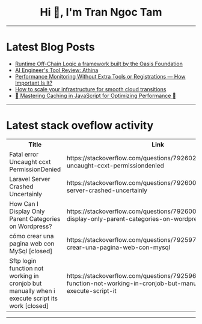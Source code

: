 <h1 align="center">Hi 👋, I'm Tran Ngoc Tam</h1>

---

# Latest Blog Posts 
<!-- BLOG-POST-LIST:START -->
- [Runtime Off-Chain Logic a framework built by the Oasis Foundation](https://dev.to/bryan_conquer/runtime-off-chain-logic-a-framework-built-by-the-oasis-foundation-5eop)
- [AI Engineer&#39;s Tool Review: Athina](https://dev.to/shubhsk/ai-engineers-tool-review-athina-3219)
- [Performance Monitoring Without Extra Tools or Registrations — How Important Is It?](https://dev.to/dmtrpn/performance-monitoring-without-extra-tools-or-registrations-how-important-is-it-4g4i)
- [How to scale your infrastructure for smooth cloud transitions](https://dev.to/d-gital/how-to-scale-your-infrastructure-for-smooth-cloud-transitions-24h3)
- [🌟 Mastering Caching in JavaScript for Optimizing Performance 🚀](https://dev.to/santanu_biswas/mastering-caching-in-javascript-essential-techniques-for-optimizing-performance-2mdi)
<!-- BLOG-POST-LIST:END -->

---

# Latest stack oveflow activity
<table>
  <tr><th>Title</th><th>Link</th></tr>
  <!-- STACKOVERFLOW:START --><tr><td>Fatal error Uncaught ccxt PermissionDenied</td><td>https://stackoverflow.com/questions/79260201/fatal-error-uncaught-ccxt-permissiondenied</td></tr><tr><td>Laravel Server Crashed Uncertainly</td><td>https://stackoverflow.com/questions/79260073/laravel-server-crashed-uncertainly</td></tr><tr><td>How Can I Display Only Parent Categories on Wordpress?</td><td>https://stackoverflow.com/questions/79260018/how-can-i-display-only-parent-categories-on-wordpress</td></tr><tr><td>cómo crear una pagina web con MySql [closed]</td><td>https://stackoverflow.com/questions/79259757/c%c3%b3mo-crear-una-pagina-web-con-mysql</td></tr><tr><td>Sftp login function not working in cronjob but manually when i execute script its work [closed]</td><td>https://stackoverflow.com/questions/79259687/sftp-login-function-not-working-in-cronjob-but-manually-when-i-execute-script-it</td></tr><!-- STACKOVERFLOW:END -->
</table>

---


